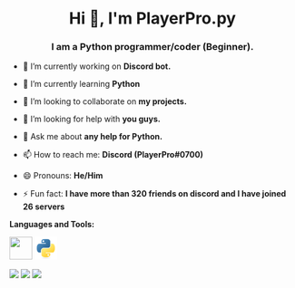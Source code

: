 <h1 align="center">Hi 👋, I'm PlayerPro.py</h1>
<h3 align="center">I am a Python programmer/coder (Beginner).</h3>



- 🔭 I’m currently working on **Discord bot.**

- 🌱 I’m currently learning **Python**

- 👯 I’m looking to collaborate on **my projects.**

- 🤝 I’m looking for help with **you guys.**

- 💬 Ask me about **any help for Python.**

- 📫 How to reach me: **Discord (PlayerPro#0700)**

- 😄 Pronouns: **He/Him**

- ⚡ Fun fact: **I have more than 320 friends on discord and I have joined 26 servers**


**Languages and Tools:**

<img src="https://upload.wikimedia.org/wikipedia/commons/thumb/1/1d/PyCharm_Icon.svg/1200px-PyCharm_Icon.svg.png" height="40" width="40"> <img src="https://raw.githubusercontent.com/devicons/devicon/master/icons/python/python-original.svg" width="40" height="40">


<img src="https://github-readme-streak-stats.herokuapp.com/?user=PlayerPro3">
<img src="https://github-readme-stats.vercel.app/api?username=PlayerPro3&&show_icons=true&title_color=00ffb7&icon_color=ff0000&text_color=70ff7a&bg_color=151515">
<img src="https://activity-graph.herokuapp.com/graph?username=PlayerPro3&bg_color=0D1117&color=5BCDEC&line=5BCDEC&point=00708f&hide_border=true">
